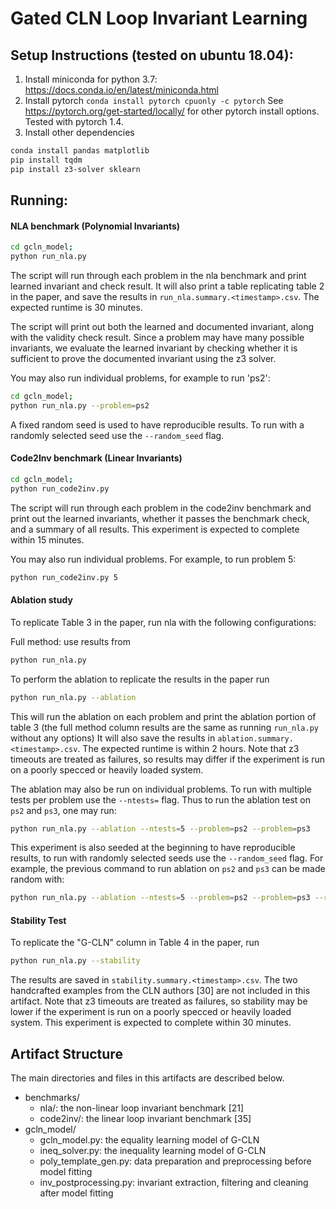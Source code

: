 # Gated CLN Loop Invariant Learning

## Setup Instructions (tested on ubuntu 18.04):
1. Install miniconda for python 3.7: https://docs.conda.io/en/latest/miniconda.html
2. Install pytorch `conda install pytorch cpuonly -c pytorch`
  See https://pytorch.org/get-started/locally/ for other pytorch install options. Tested with pytorch 1.4.
3. Install other dependencies
```bash
conda install pandas matplotlib
pip install tqdm
pip install z3-solver sklearn
```


## Running:
#### NLA benchmark (Polynomial Invariants)
```bash
cd gcln_model;
python run_nla.py
```


The script will run through each problem in the nla benchmark and print learned invariant and check result. 
It will also print a table replicating table 2 in the paper, and save the results in `run_nla.summary.<timestamp>.csv`. 
The expected runtime is 30 minutes.

The script will print out both the learned and documented invariant, along with the validity check result. Since a problem may have many possible invariants, we evaluate the learned invariant by checking whether  it is sufficient to prove the documented invariant using the z3 solver.

You may also run individual problems, for example to run 'ps2':

```bash
cd gcln_model;
python run_nla.py --problem=ps2
```

A fixed random seed is used to have reproducible results. To run with a randomly selected seed use the `--random_seed` flag.


#### Code2Inv benchmark (Linear Invariants)
```bash
cd gcln_model;
python run_code2inv.py
```

The script will run through each problem in the code2inv benchmark and print out the learned invariants, whether it passes the benchmark check, and a summary of all results.
This experiment is expected to complete within 15 minutes.

You may also run individual problems. For example, to run problem 5:
```bash
python run_code2inv.py 5
```

#### Ablation study

To replicate Table 3 in the paper, run nla with the following configurations:

Full method: use results from 
```bash
python run_nla.py
```

To perform the ablation to replicate the results in the paper run
```bash
python run_nla.py --ablation
```

This will run the ablation on each problem and print the ablation portion of table 3 (the full method column results are the same as running `run_nla.py` without any options) It will also save the results in `ablation.summary.<timestamp>.csv`. 
The expected runtime is within 2 hours. 
Note that z3 timeouts are treated as failures, so results may differ if the experiment is run on a poorly specced or heavily loaded system.
 
The ablation may also be run on individual problems. 
To run with multiple tests per problem use the `--ntests=` flag.
Thus to run the ablation test on `ps2` and `ps3`, one may run:
```bash
python run_nla.py --ablation --ntests=5 --problem=ps2 --problem=ps3
```

This experiment is also seeded at the beginning to have reproducible results, to run with randomly selected seeds use the `--random_seed` flag. For example, the previous command to run ablation on `ps2` and `ps3` can be made random with:
```bash
python run_nla.py --ablation --ntests=5 --problem=ps2 --problem=ps3 --random_seed
```


#### Stability Test

To replicate the "G-CLN" column in Table 4 in the paper, run
```bash
python run_nla.py --stability
```

The results are saved in `stability.summary.<timestamp>.csv`. The two handcrafted examples from the CLN authors [30] are not included in this artifact. Note that z3 timeouts are treated as failures, so stability may be lower if the experiment is run on a poorly specced or heavily loaded system. 
This experiment is expected to complete within 30 minutes.




## Artifact Structure

The main directories and files in this artifacts are described below.

- benchmarks/
  - nla/: the non-linear loop invariant benchmark [21]
  - code2inv/: the linear loop invariant benchmark [35]
- gcln_model/
  - gcln_model.py: the equality learning model of G-CLN 
  - ineq_solver.py: the inequality learning model of G-CLN
  - poly_template_gen.py: data preparation and preprocessing before model fitting
  - inv_postprocessing.py: invariant extraction, filtering and cleaning after model fitting


